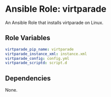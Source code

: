 # Ansible Role: virtparade

An Ansible Role that installs virtparade on Linux.

## Role Variables

```yml
virtparade_pip_name: virtparade
virtparade_instance_xml: instance.xml
virtparade_config: config.yml
virtparade_scriptd: script.d
```

## Dependencies

None.
